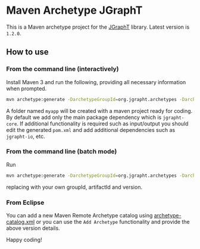 
# Maven Archetype JGraphT

This is a Maven archetype project for the [JGraphT](https://github.com/jgrapht/jgrapht) library. Latest
version is `1.2.0`.

## How to use

### From the command line (interactively)

Install Maven 3 and run the following, providing all necessary information when prompted.

```bash
mvn archetype:generate -DarchetypeGroupId=org.jgrapht.archetypes -DarchetypeArtifactId=maven-archetype-jgrapht -DarchetypeVersion=1.2.0
```

A folder named `myapp` will be created with a maven project ready for coding. By default we add only the main package dependency which is `jgrapht-core`. If additional functionality is required such as input/output you should edit the generated `pom.xml` and add additional dependencies such as `jgrapht-io`, etc.

### From the command line (batch mode)

Run 

```bash
mvn archetype:generate -DarchetypeGroupId=org.jgrapht.archetypes -DarchetypeArtifactId=maven-archetype-jgrapht -DarchetypeVersion=1.2.0 -DgroupId=org.myorg -DartifactId=myapp -Dversion=0.1.0-SNAPSHOT -B
```

replacing with your own groupId, artifactId and version.

### From Eclipse 

You can add a new Maven Remote Archetype catalog using [archetype-catalog.xml](https://raw.githubusercontent.com/jgrapht/maven-archetype-jgrapht/master/archetype-catalog.xml) or 
you can use the `Add Archetype` functionality and provide the above version details.



Happy coding!
